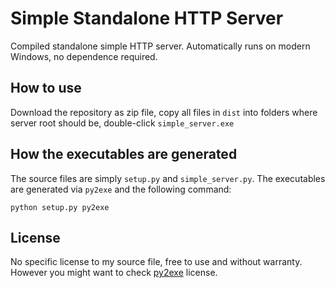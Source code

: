 # Simple Standalone HTTP Server

Compiled standalone simple HTTP server. Automatically runs on modern Windows, no dependence required.

## How to use

Download the repository as zip file, copy all files in `dist` into folders where server root should be, double-click `simple_server.exe`

## How the executables are generated

The source files are simply `setup.py` and `simple_server.py`. The executables are generated via `py2exe` and the following command:

```
python setup.py py2exe
```

## License

No specific license to my source file, free to use and without warranty. However you might want to check [py2exe](http://www.py2exe.org/LICENSE.txt) license.
